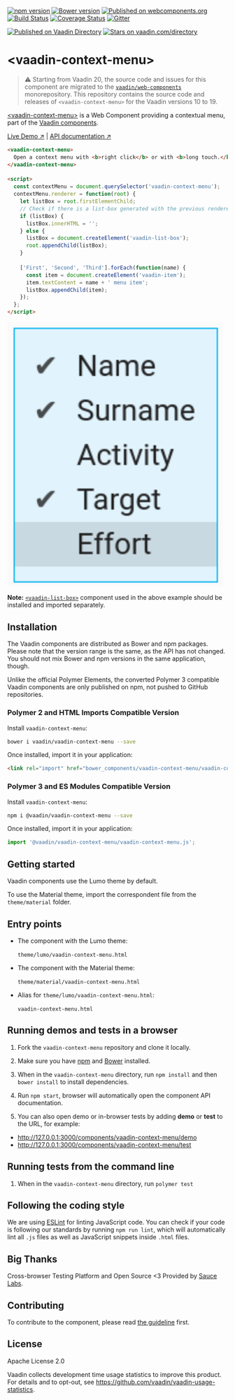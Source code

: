 [![npm version](https://badgen.net/npm/v/@vaadin/vaadin-context-menu)](https://www.npmjs.com/package/@vaadin/vaadin-context-menu)
[![Bower version](https://badgen.net/github/release/vaadin/vaadin-context-menu)](https://github.com/vaadin/vaadin-context-menu/releases)
[![Published on webcomponents.org](https://img.shields.io/badge/webcomponents.org-published-blue.svg)](https://www.webcomponents.org/element/vaadin/vaadin-context-menu)
[![Build Status](https://travis-ci.org/vaadin/vaadin-context-menu.svg?branch=master)](https://travis-ci.org/vaadin/vaadin-context-menu)
[![Coverage Status](https://coveralls.io/repos/github/vaadin/vaadin-context-menu/badge.svg?branch=master)](https://coveralls.io/github/vaadin/vaadin-context-menu?branch=master)
[![Gitter](https://badges.gitter.im/Join%20Chat.svg)](https://gitter.im/vaadin/web-components?utm_source=badge&utm_medium=badge&utm_campaign=pr-badge)

[![Published on Vaadin  Directory](https://img.shields.io/badge/Vaadin%20Directory-published-00b4f0.svg)](https://vaadin.com/directory/component/vaadinvaadin-context-menu)
[![Stars on vaadin.com/directory](https://img.shields.io/vaadin-directory/star/vaadinvaadin-context-menu.svg)](https://vaadin.com/directory/component/vaadinvaadin-context-menu)

# &lt;vaadin-context-menu&gt;

> ⚠️ Starting from Vaadin 20, the source code and issues for this component are migrated to the [`vaadin/web-components`](https://github.com/vaadin/web-components/tree/master/packages/vaadin-context-menu) monorepository.
> This repository contains the source code and releases of `<vaadin-context-menu>` for the Vaadin versions 10 to 19.

[&lt;vaadin-context-menu&gt;](https://vaadin.com/components/vaadin-context-menu) is a Web Component providing a contextual menu, part of the [Vaadin components](https://vaadin.com/components).

[Live Demo ↗](https://vaadin.com/components/vaadin-context-menu/html-examples)
|
[API documentation ↗](https://vaadin.com/components/vaadin-context-menu/html-api)

<!--
```
<custom-element-demo height="260">
  <template>
    <style>
      vaadin-context-menu {
        font-family: sans-serif;
      }
    </style>
    <script src="../webcomponentsjs/webcomponents-lite.js"></script>
    <link rel="import" href="../vaadin-list-box/vaadin-list-box.html">
    <link rel="import" href="../vaadin-item/vaadin-item.html">
    <link rel="import" href="vaadin-context-menu.html">
    <next-code-block></next-code-block>
  </template>
</custom-element-demo>
```
-->
```html
<vaadin-context-menu>
  Open a context menu with <b>right click</b> or with <b>long touch.</b>
</vaadin-context-menu>

<script>
  const contextMenu = document.querySelector('vaadin-context-menu');
  contextMenu.renderer = function(root) {
    let listBox = root.firstElementChild;
    // Check if there is a list-box generated with the previous renderer call to update its content instead of recreation
    if (listBox) {
      listBox.innerHTML = '';
    } else {
      listBox = document.createElement('vaadin-list-box');
      root.appendChild(listBox);
    }

    ['First', 'Second', 'Third'].forEach(function(name) {
      const item = document.createElement('vaadin-item');
      item.textContent = name + ' menu item';
      listBox.appendChild(item);
    });
  };
</script>
```

[<img src="https://raw.githubusercontent.com/vaadin/vaadin-context-menu/master/screenshot.png" width="493" alt="Screenshot of vaadin-context-menu">](https://vaadin.com/components/vaadin-context-menu)

**Note:** [`<vaadin-list-box>`](https://github.com/vaadin/vaadin-list-box) component used in the above example should be installed and imported separately.

## Installation

The Vaadin components are distributed as Bower and npm packages.
Please note that the version range is the same, as the API has not changed.
You should not mix Bower and npm versions in the same application, though.

Unlike the official Polymer Elements, the converted Polymer 3 compatible Vaadin components
are only published on npm, not pushed to GitHub repositories.

### Polymer 2 and HTML Imports Compatible Version

Install `vaadin-context-menu`:

```sh
bower i vaadin/vaadin-context-menu --save
```

Once installed, import it in your application:

```html
<link rel="import" href="bower_components/vaadin-context-menu/vaadin-context-menu.html">
```
### Polymer 3 and ES Modules Compatible Version

Install `vaadin-context-menu`:

```sh
npm i @vaadin/vaadin-context-menu --save
```

Once installed, import it in your application:

```js
import '@vaadin/vaadin-context-menu/vaadin-context-menu.js';
```

## Getting started

Vaadin components use the Lumo theme by default.

To use the Material theme, import the correspondent file from the `theme/material` folder.

## Entry points

- The component with the Lumo theme:

  `theme/lumo/vaadin-context-menu.html`

- The component with the Material theme:

  `theme/material/vaadin-context-menu.html`

- Alias for `theme/lumo/vaadin-context-menu.html`:

  `vaadin-context-menu.html`


## Running demos and tests in a browser

1. Fork the `vaadin-context-menu` repository and clone it locally.

1. Make sure you have [npm](https://www.npmjs.com/) and [Bower](https://bower.io) installed.

1. When in the `vaadin-context-menu` directory, run `npm install` and then `bower install` to install dependencies.

1. Run `npm start`, browser will automatically open the component API documentation.

1. You can also open demo or in-browser tests by adding **demo** or **test** to the URL, for example:

  - http://127.0.0.1:3000/components/vaadin-context-menu/demo
  - http://127.0.0.1:3000/components/vaadin-context-menu/test


## Running tests from the command line

1. When in the `vaadin-context-menu` directory, run `polymer test`


## Following the coding style

We are using [ESLint](http://eslint.org/) for linting JavaScript code. You can check if your code is following our standards by running `npm run lint`, which will automatically lint all `.js` files as well as JavaScript snippets inside `.html` files.


## Big Thanks

Cross-browser Testing Platform and Open Source <3 Provided by [Sauce Labs](https://saucelabs.com).


## Contributing

  To contribute to the component, please read [the guideline](https://github.com/vaadin/vaadin-core/blob/master/CONTRIBUTING.md) first.


## License

Apache License 2.0

Vaadin collects development time usage statistics to improve this product. For details and to opt-out, see https://github.com/vaadin/vaadin-usage-statistics.
